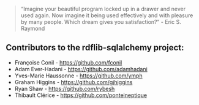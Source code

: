 > “Imagine your beautiful program locked up in a drawer and never used again. Now imagine it being used effectively and with pleasure by many people. Which dream gives you satisfaction?” - Eric S. Raymond

Contributors to the rdflib-sqlalchemy project:
----------------------------------------------

* Françoise Conil - https://github.com/fconil
* Adam Ever-Hadani - https://github.com/adamhadani
* Yves-Marie Haussonne - https://github.com/ymph 
* Graham Higgins - https://github.com/gjhiggins
* Ryan Shaw - https://github.com/rybesh
* Thibault Clérice - https://github.com/ponteineptique